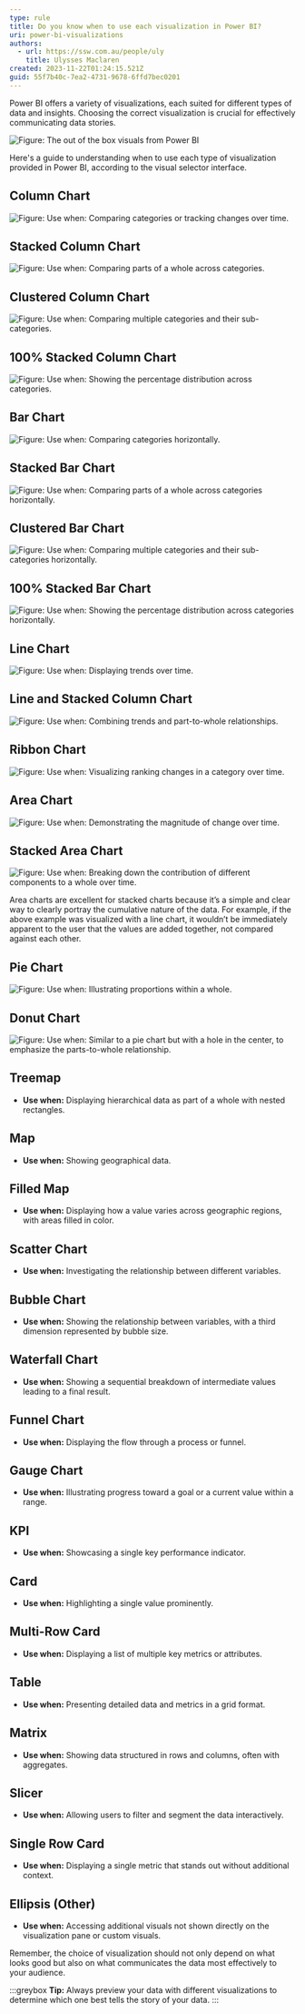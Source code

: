 ```yaml
---
type: rule
title: Do you know when to use each visualization in Power BI?
uri: power-bi-visualizations
authors:
  - url: https://ssw.com.au/people/uly
    title: Ulysses Maclaren
created: 2023-11-22T01:24:15.521Z
guid: 55f7b40c-7ea2-4731-9678-6ffd7bec0201
---
```

Power BI offers a variety of visualizations, each suited for different types of data and insights. Choosing the correct visualization is crucial for effectively communicating data stories.

![Figure: The out of the box visuals from Power BI](visualizations.jpg)

Here's a guide to understanding when to use each type of visualization provided in Power BI, according to the visual selector interface.

<!--endintro-->

## Column Chart

![Figure: Use when: Comparing categories or tracking changes over time.](column-chart.jpg)

## Stacked Column Chart

![Figure: Use when: Comparing parts of a whole across categories.](stacked-column-chart.jpg)

## Clustered Column Chart

![Figure: Use when: Comparing multiple categories and their sub-categories.](clustered-columns.jpg)

## 100% Stacked Column Chart

![Figure: Use when: Showing the percentage distribution across categories.](100-stacked-columns.jpg)

## Bar Chart

![Figure: Use when: Comparing categories horizontally.](bar-chart.jpg)

## Stacked Bar Chart

![Figure: Use when: Comparing parts of a whole across categories horizontally.](stacked-bar-chart.jpg)

## Clustered Bar Chart

![Figure: Use when: Comparing multiple categories and their sub-categories horizontally.](clustered-bar-chart.jpg)

## 100% Stacked Bar Chart

![Figure: Use when: Showing the percentage distribution across categories horizontally.](100-stacked-bars.jpg)

## Line Chart

![Figure: Use when: Displaying trends over time.](line-chart.jpg)

## Line and Stacked Column Chart

![Figure: Use when: Combining trends and part-to-whole relationships.](line-and-stacked-column-chart.jpg)

## Ribbon Chart

![Figure: Use when: Visualizing ranking changes in a category over time.](ribbon-chart.jpg)

## Area Chart

![Figure: Use when: Demonstrating the magnitude of change over time.](area-chart.jpg)

## Stacked Area Chart

![Figure: Use when: Breaking down the contribution of different components to a whole over time.](stacked-area-chart.jpg)

Area charts are excellent for stacked charts because it’s a simple and clear way to clearly portray the cumulative nature of the data. For example, if the above example was visualized with a line chart, it wouldn’t be immediately apparent to the user that the values are added together, not compared against each other.

## Pie Chart

![Figure: Use when: Illustrating proportions within a whole.](pie-chart.jpg)

## Donut Chart

![Figure: Use when: Similar to a pie chart but with a hole in the center, to emphasize the parts-to-whole relationship.](donut.jpg)

## Treemap

* **Use when:** Displaying hierarchical data as part of a whole with nested rectangles.

## Map

* **Use when:** Showing geographical data.

## Filled Map

* **Use when:** Displaying how a value varies across geographic regions, with areas filled in color.

## Scatter Chart

* **Use when:** Investigating the relationship between different variables.

## Bubble Chart

* **Use when:** Showing the relationship between variables, with a third dimension represented by bubble size.

## Waterfall Chart

* **Use when:** Showing a sequential breakdown of intermediate values leading to a final result.

## Funnel Chart

* **Use when:** Displaying the flow through a process or funnel.

## Gauge Chart

* **Use when:** Illustrating progress toward a goal or a current value within a range.

## KPI

* **Use when:** Showcasing a single key performance indicator.

## Card

* **Use when:** Highlighting a single value prominently.

## Multi-Row Card

* **Use when:** Displaying a list of multiple key metrics or attributes.

## Table

* **Use when:** Presenting detailed data and metrics in a grid format.

## Matrix

* **Use when:** Showing data structured in rows and columns, often with aggregates.

## Slicer

* **Use when:** Allowing users to filter and segment the data interactively.

## Single Row Card

* **Use when:** Displaying a single metric that stands out without additional context.

## Ellipsis (Other)

* **Use when:** Accessing additional visuals not shown directly on the visualization pane or custom visuals.

Remember, the choice of visualization should not only depend on what looks good but also on what communicates the data most effectively to your audience.

:::greybox 
**Tip:** Always preview your data with different visualizations to determine which one best tells the story of your data.
:::